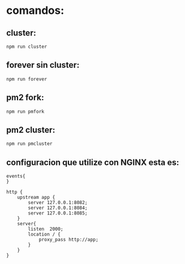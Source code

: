 
# comandos:

## cluster:
    npm run cluster

## forever sin cluster:
    npm run forever

## pm2 fork:
    npm run pmfork

## pm2 cluster:
    npm run pmcluster



## configuracion que utilize con NGINX esta es:

    events{
    }
    
    http {
        upstream app {
            server 127.0.0.1:8082;
            server 127.0.0.1:8084;
            server 127.0.0.1:8085;
        }
        server{
            listen  2000;
            location / {
                proxy_pass http://app;
            }
        }
    }